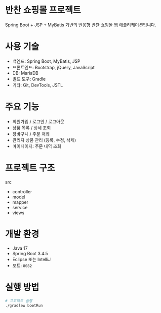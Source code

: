 # 반찬 쇼핑몰 프로젝트

Spring Boot + JSP + MyBatis 기반의 반응형 반찬 쇼핑몰 웹 애플리케이션입니다.

# 사용 기술
- 백엔드: Spring Boot, MyBatis, JSP
- 프론트엔드: Bootstrap, jQuery, JavaScript
- DB: MariaDB
- 빌드 도구: Gradle
- 기타: Git, DevTools, JSTL

# 주요 기능
- 회원가입 / 로그인 / 로그아웃
- 상품 목록 / 상세 조회
- 장바구니 / 주문 처리
- 관리자 상품 관리 (등록, 수정, 삭제)
- 마이페이지: 주문 내역 조회

# 프로젝트 구조
src
  - controller
  - model
  - mapper
  - service
  - views


# 개발 환경
- Java 17
- Spring Boot 3.4.5
- Eclipse 또는 IntelliJ
- 포트: `8082`

# 실행 방법
```bash
# 프로젝트 실행
./gradlew bootRun
